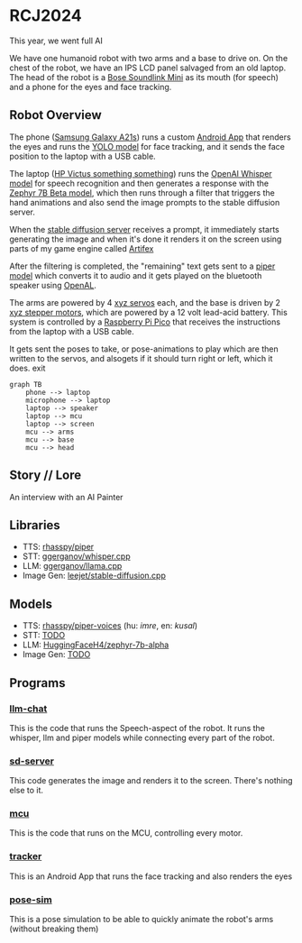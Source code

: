 # RCJ2024
This year, we went full AI

We have one humanoid robot with two arms and a base to drive on.
On the chest of the robot, we have an IPS LCD panel salvaged from an old laptop.
The head of the robot is a [Bose Soundlink Mini]() as its mouth (for speech) and a phone for the eyes and face tracking.

## Robot Overview

The phone ([Samsung Galaxy A21s]()) runs a custom [Android App]() that renders the eyes and runs the [YOLO model]() for face tracking, and it sends the face position to the laptop with a USB cable.

The laptop ([HP Victus something something]()) runs the [OpenAI Whisper model]() for speech recognition and then generates a response with the [Zephyr 7B Beta model](), which then runs through a filter that triggers the hand animations and also send the image prompts to the stable diffusion server.

When the [stable diffusion server](src/sd-server) receives a prompt, it immediately starts generating the image and when it's done it renders it on the screen using parts of my game engine called [Artifex](https://github.com/samthedev32/Artifex)

After the filtering is completed, the "remaining" text gets sent to a [piper model]() which converts it to audio and it gets played on the bluetooth speaker using [OpenAL]().

The arms are powered by 4 [xyz servos]() each, and the base is driven by 2 [xyz stepper motors](), which are powered by a 12 volt lead-acid battery. This system is controlled by a [Raspberry Pi Pico]() that receives the instructions from the laptop with a USB cable.

It gets sent the poses to take, or pose-animations to play which are then written to the servos, and alsogets if it should turn right or left, which it does.
exit

```mermaid
graph TB
    phone --> laptop
    microphone --> laptop
    laptop --> speaker
    laptop --> mcu
    laptop --> screen
    mcu --> arms
    mcu --> base
    mcu --> head
```

## Story // Lore
An interview with an AI Painter

## Libraries

- TTS: [rhasspy/piper](https://github.com/rhasspy/piper)
- STT: [ggerganov/whisper.cpp](https://github.com/ggerganov/whisper.cpp)
- LLM: [ggerganov/llama.cpp](https://github.com/ggerganov/llama.cpp)
- Image Gen: [leejet/stable-diffusion.cpp](https://github.com/leejet/stable-diffusion.cpp)

## Models

- TTS: [rhasspy/piper-voices](https://huggingface.co/rhasspy/piper-voices) (hu: *imre*, en: *kusal*)
- STT: [TODO](TODO)
- LLM: [HuggingFaceH4/zephyr-7b-alpha](https://huggingface.co/HuggingFaceH4/zephyr-7b-alpha)
- Image Gen: [TODO](TODO)

## Programs

### [llm-chat](src/llm-chat)

This is the code that runs the Speech-aspect of the robot. It runs the whisper, llm and piper models while connecting every part of the robot.

### [sd-server](src/sd-server)

This code generates the image and renders it to the screen. There's nothing else to it.

### [mcu](src/mcu)

This is the code that runs on the MCU, controlling every motor.

### [tracker](src/tracker)

This is an Android App that runs the face tracking and also renders the eyes

### [pose-sim](src/pose-sim)

This is a pose simulation to be able to quickly animate the robot's arms (without breaking them)